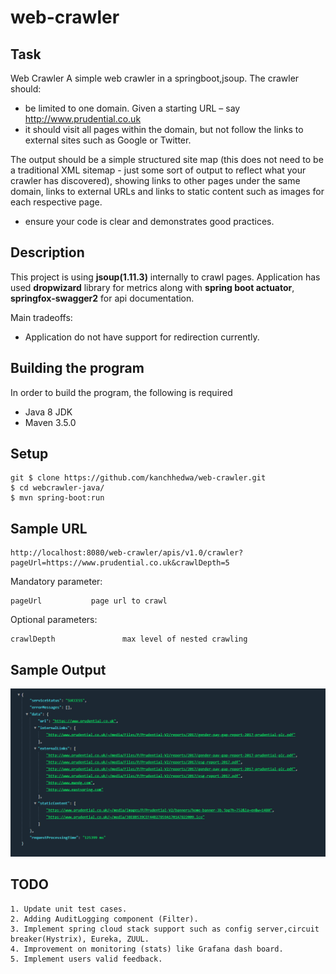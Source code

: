# web-crawler

## Task

 Web Crawler
 A simple web crawler in a springboot,jsoup.
The crawler should:

- be limited to one domain. Given a starting URL – say  http://www.prudential.co.uk 
- it should visit all pages within the domain, but not follow the links to external sites such as Google or Twitter.

The output should be a simple structured site map (this does not need to be a traditional XML sitemap - just some sort of output to reflect 
what your crawler has discovered), showing links to other pages under the same domain, links to external URLs and links to static content 
such as images for each respective page.

- ensure your code is clear and demonstrates good practices.


## Description
This project is using **jsoup(1.11.3)** internally to crawl pages. Application has used **dropwizard** library for metrics along with **spring boot actuator**,
**springfox-swagger2** for api documentation.  

Main tradeoffs:

- Application do not have support for redirection currently.

## Building the program

In order to build the program, the following is required

- Java 8 JDK
- Maven 3.5.0

## Setup
    git $ clone https://github.com/kanchhedwa/web-crawler.git
    $ cd webcrawler-java/
    $ mvn spring-boot:run

## Sample URL 
	http://localhost:8080/web-crawler/apis/v1.0/crawler?pageUrl=https://www.prudential.co.uk&crawlDepth=5


Mandatory parameter:

    pageUrl           page url to crawl
    
Optional parameters:

    crawlDepth               max level of nested crawling

## Sample Output

![Sample Output](https://github.com/kanchhedwa/web-crawler/blob/master/sample-output.PNG?raw=true)

## TODO
	1. Update unit test cases.
	2. Adding AuditLogging component (Filter).
	3. Implement spring cloud stack support such as config server,circuit breaker(Hystrix), Eureka, ZUUL.
	4. Improvement on monitoring (stats) like Grafana dash board.
	5. Implement users valid feedback.
